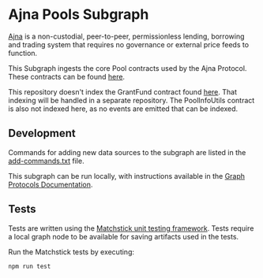 # Ajna Pools Subgraph

[Ajna](https://www.ajna.finance/) is a non-custodial, peer-to-peer, permissionless lending, borrowing and trading system that requires no governance or external price feeds to function.

This Subgraph ingests the core Pool contracts used by the Ajna Protocol. These contracts can be found [here](https://github.com/ajna-finance/contracts).

This repository doesn't index the GrantFund contract found [here](https://github.com/ajna-finance/ecosystem-coordination). That indexing will be handled in a separate repository. The PoolInfoUtils contract is also not indexed here, as no events are emitted that can be indexed.

## Development

Commands for adding new data sources to the subgraph are listed in the [add-commands.txt](./add-commands.txt) file.

This subgraph can be run locally, with instructions available in the [Graph Protocols Documentation](https://thegraph.com/docs/en/cookbook/quick-start/).

## Tests

Tests are written using the [Matchstick unit testing framework](https://github.com/LimeChain/matchstick/blob/main/README.md). Tests require a local graph node to be available for saving artifacts used in the tests.

Run the Matchstick tests by executing: 
```
npm run test
```

